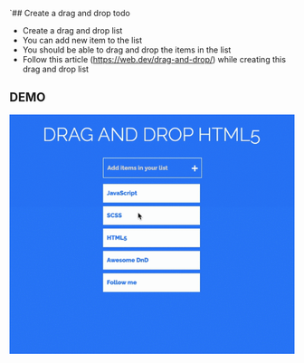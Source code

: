 `## Create a drag and drop todo

- Create a drag and drop list
- You can add new item to the list
- You should be able to drag and drop the items in the list
- Follow this article (https://web.dev/drag-and-drop/) while creating this drag and drop list

## DEMO

![Drag And Drop List](./drag-and-drop.gif)

